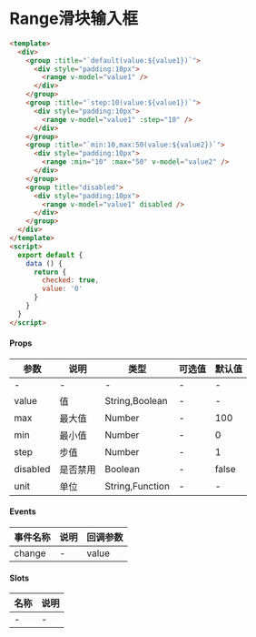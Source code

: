 # Range滑块输入框

``` html
<template>
  <div>
    <group :title="`default(value:${value1})`">
      <div style="padding:10px">
        <range v-model="value1" />
      </div>
    </group>
    <group :title="`step:10(value:${value1})`">
      <div style="padding:10px">
        <range v-model="value1" :step="10" />
      </div>
    </group>
    <group :title="`min:10,max:50(value:${value2})`">
      <div style="padding:10px">
        <range :min="10" :max="50" v-model="value2" />
      </div>
    </group>
    <group title="disabled">
      <div style="padding:10px">
        <range v-model="value1" disabled />
      </div>
    </group>
  </div>
</template>
<script>
  export default {
    data () {
      return {
        checked: true,
        value: '0'
      }
    }
  }
</script>
```

#### Props
| 参数      | 说明    | 类型      | 可选值       | 默认值   |
|---------- |-------- |---------- |------------- |--------- |
| -     | -   | -  |   -       |    -    |
| value     | 值   | String,Boolean  |     -     |    -    |
| max     | 最大值   | Number  |     -     |    100    |
| min     | 最小值   | Number  |     -     |    0    |
| step     | 步值   | Number  |     -     |    1    |
| disabled     | 是否禁用   | Boolean  |   -       |    false    |
| unit     | 单位   | String,Function  |     -     |    -    |

#### Events
| 事件名称 | 说明 | 回调参数 |
|---------|--------|---------|
| change | - | value |

#### Slots
| 名称 | 说明 | 
|---------|--------|
| - | - |